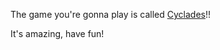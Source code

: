 The game you're gonna play is called [Cyclades](https://boardgamegeek.com/boardgame/54998/cyclades)!!

It's amazing, have fun!